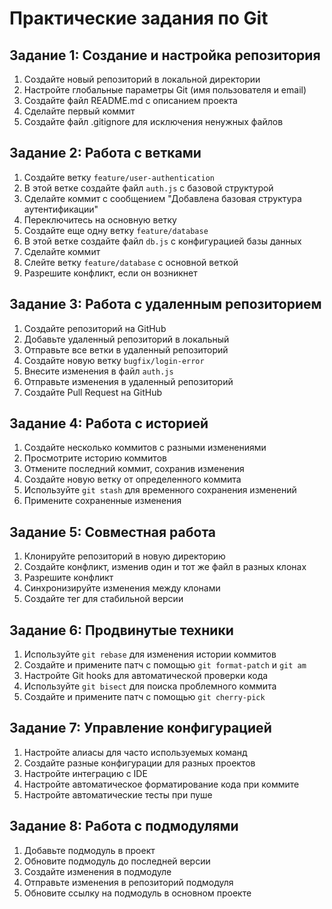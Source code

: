 # Практические задания по Git

## Задание 1: Создание и настройка репозитория
1. Создайте новый репозиторий в локальной директории
2. Настройте глобальные параметры Git (имя пользователя и email)
3. Создайте файл README.md с описанием проекта
4. Сделайте первый коммит
5. Создайте файл .gitignore для исключения ненужных файлов

## Задание 2: Работа с ветками
1. Создайте ветку `feature/user-authentication`
2. В этой ветке создайте файл `auth.js` с базовой структурой
3. Сделайте коммит с сообщением "Добавлена базовая структура аутентификации"
4. Переключитесь на основную ветку
5. Создайте еще одну ветку `feature/database`
6. В этой ветке создайте файл `db.js` с конфигурацией базы данных
7. Сделайте коммит
8. Слейте ветку `feature/database` с основной веткой
9. Разрешите конфликт, если он возникнет

## Задание 3: Работа с удаленным репозиторием
1. Создайте репозиторий на GitHub
2. Добавьте удаленный репозиторий в локальный
3. Отправьте все ветки в удаленный репозиторий
4. Создайте новую ветку `bugfix/login-error`
5. Внесите изменения в файл `auth.js`
6. Отправьте изменения в удаленный репозиторий
7. Создайте Pull Request на GitHub

## Задание 4: Работа с историей
1. Создайте несколько коммитов с разными изменениями
2. Просмотрите историю коммитов
3. Отмените последний коммит, сохранив изменения
4. Создайте новую ветку от определенного коммита
5. Используйте `git stash` для временного сохранения изменений
6. Примените сохраненные изменения

## Задание 5: Совместная работа
1. Клонируйте репозиторий в новую директорию
2. Создайте конфликт, изменив один и тот же файл в разных клонах
3. Разрешите конфликт
4. Синхронизируйте изменения между клонами
5. Создайте тег для стабильной версии

## Задание 6: Продвинутые техники
1. Используйте `git rebase` для изменения истории коммитов
2. Создайте и примените патч с помощью `git format-patch` и `git am`
3. Настройте Git hooks для автоматической проверки кода
4. Используйте `git bisect` для поиска проблемного коммита
5. Создайте и примените патч с помощью `git cherry-pick`

## Задание 7: Управление конфигурацией
1. Настройте алиасы для часто используемых команд
2. Создайте разные конфигурации для разных проектов
3. Настройте интеграцию с IDE
4. Настройте автоматическое форматирование кода при коммите
5. Настройте автоматические тесты при пуше

## Задание 8: Работа с подмодулями
1. Добавьте подмодуль в проект
2. Обновите подмодуль до последней версии
3. Создайте изменения в подмодуле
4. Отправьте изменения в репозиторий подмодуля
5. Обновите ссылку на подмодуль в основном проекте 